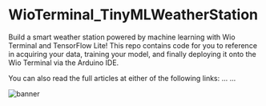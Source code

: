 # WioTerminal_TinyMLWeatherStation

Build a smart weather station powered by machine learning with Wio Terminal and TensorFlow Lite! This repo contains code for you to reference in acquiring your data, training your model, and finally deploying it onto the Wio Terminal via the Arduino IDE.

You can also read the full articles at either of the following links:
...
...

![banner](banner.jpeg)
